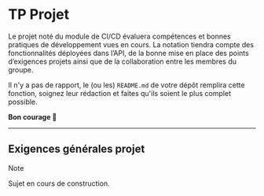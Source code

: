 # TP Projet

Le projet noté du module de CI/CD évaluera compétences et bonnes pratiques de développement vues en cours. La notation tiendra compte des fonctionnalités déployées dans l’API, de la bonne mise en place des points d’exigences projets ainsi que de la collaboration entre les membres du groupe.

Il n'y a pas de rapport, le (ou les) `README.md`  de votre dépôt remplira cette fonction, soignez leur rédaction et faites qu'ils soient le plus complet possible.

**Bon courage 🚀**

___

## Exigences générales projet

> [!note]
> Sujet en cours de construction.
